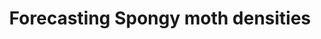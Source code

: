 ---
title: Forecasting Spongy moth densities
weight: 1
image:
  preview_only: true
summary: |-
  Spongy moth is a destructive invader in North America, arriving in the late 1800s. The caterpillars defoliate trees, stripping them clean of the ability to photosynthesize and devastating acres of forest and residential green-space.
  
  Ecodata scraped climate data and merged it with iNaturalist field surveys, then modeled pest densities in time and space using cumulative degree days. With these fitted general additive models, we can then forecast where and when both caterpillars and adults will appear by feeding in future climate data.

tags:
- Intro
share: false
profile: false
comments: false
reading_time: false
---